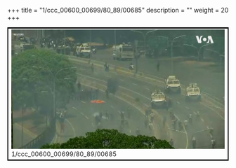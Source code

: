 +++
title = "1/ccc_00600_00699/80_89/00685"
description = ""
weight = 20
+++

<table style="border:2px solid black;max-width:800px;max-height:800px;" 
><tr><td>
<img class="center-fit-jpg"
src="/jpg_/aaa_20190430_NxaOmWaI8sI_00684.jpg">
1/ccc_00600_00699/80_89/00685
</img></td></tr></table>
